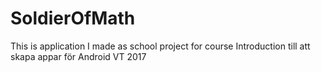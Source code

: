 # SoldierOfMath

This is application I made as school project for course Introduction till att skapa appar för Android VT 2017
